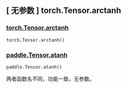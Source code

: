 ## [ 无参数 ] torch.Tensor.arctanh

### [torch.Tensor.arctanh](https://pytorch.org/docs/1.13/generated/torch.Tensor.arctanh.html#torch.Tensor.arctanh)

```
torch.Tensor.arctanh()
```

### [paddle.Tensor.atanh](https://www.paddlepaddle.org.cn/documentation/docs/zh/api/paddle/atanh_cn.html)

```
paddle.Tensor.atanh()
```

两者函数名不同，功能一致，无参数。




